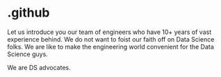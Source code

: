 # .github
Let us introduce you our team of engineers who have 10+ years of vast experience behind. 
We do not want to foist our faith off on Data Science folks.
We are like to make the engineering world convenient for the Data Science guys.

We are DS advocates.
